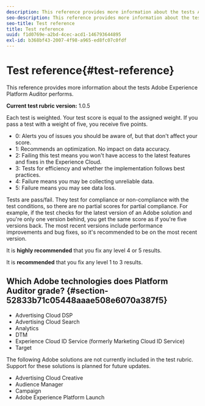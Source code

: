 ```yaml
---
description: This reference provides more information about the tests Adobe Experience Platform Auditor performs.
seo-description: This reference provides more information about the tests Adobe Experience Platform Auditor performs.
seo-title: Test reference
title: Test reference
uuid: f1d0769e-a2bd-4cec-acd1-146793644895
exl-id: b368bf43-2007-4f98-a965-ed8fc07c0fdf
---
```

# Test reference{#test-reference}

This reference provides more information about the tests Adobe Experience Platform Auditor performs.

**Current test rubric version:** 1.0.5

Each test is weighted. Your test score is equal to the assigned weight. If you pass a test with a weight of five, you receive five points.

* 0: Alerts you of issues you should be aware of, but that don't affect your score. 
* 1: Recommends an optimization. No impact on data accuracy. 
* 2: Failing this test means you won't have access to the latest features and fixes in the Experience Cloud. 
* 3: Tests for efficiency and whether the implementation follows best practices. 
* 4: Failure means you may be collecting unreliable data. 
* 5: Failure means you may see data loss.

Tests are pass/fail. They test for compliance or non-compliance with the test conditions, so there are no partial scores for partial compliance. For example, if the test checks for the latest version of an Adobe solution and you're only one version behind, you get the same score as if you're five versions back. The most recent versions include performance improvements and bug fixes, so it's recommended to be on the most recent version.

It is **highly recommended** that you fix any level 4 or 5 results.

It is **recommended** that you fix any level 1 to 3 results.

## Which Adobe technologies does Platform Auditor grade? {#section-52833b71c05448aaae508e6070a387f5}

* Advertising Cloud DSP 
* Advertising Cloud Search 
* Analytics 
* DTM 
* Experience Cloud ID Service (formerly Marketing Cloud ID Service) 
* Target

The following Adobe solutions are not currently included in the test rubric. Support for these solutions is planned for future updates.

* Advertising Cloud Creative 
* Audience Manager 
* Campaign 
* Adobe Experience Platform Launch
